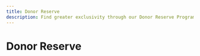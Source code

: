 ```yaml
---
title: Donor Reserve
description: Find greater exclusivity through our Donor Reserve Program.
---
```


# Donor Reserve